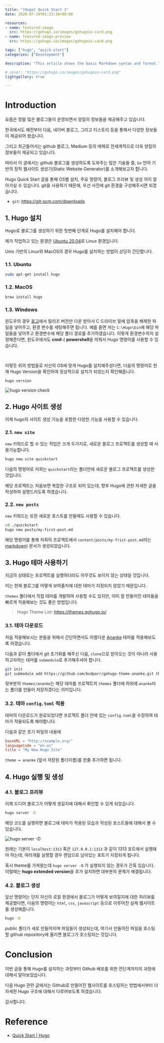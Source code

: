 ```yaml
---
title: "[Hugo] Quick Start 1"
date: 2020-07-10T01:23:30+09:00

resources:
- name: featured-image
  src: https://gohugo.io/images/gohugoio-card.png
- name: featured-image-preview
  src: https://gohugo.io/images/gohugoio-card.png

tags: ["hugo", "quick-start"]
categories: ["Development"]

description: "This article shows the basic Markdown syntax and format."

# cover: "https://gohugo.io/images/gohugoio-card.png"
lightgallery: true

---
```


<!-- <img src="https://gohugo.io/images/gohugoio-card.png" /> -->

# Introduction

요즘은 정말 많은 블로그들이 운영되면서 양질의 정보들을 제공해주고 있습니다. 

한국에서도 예전부터 다음, 네이버 블로그, 그리고 티스토리 등을 통해서 다양한 정보들이 제공되어 왔습니다.

그리고 최근들어서는 github 블로그, Medium 등의 매체로 전세계적으로 더욱 양질의 정보들이 제공되고 있습니다.  

따라서 이 글에서는 github 블로그를 생성하도록 도와주는 많은 기술들 중, `Go` 언어 기반의 정적 웹사이트 생성기(Static Website Generator)를 소개해보고자 합니다.

Hugo Quick Start 글을 통해 OS별 설치, 주요 명령어, 블로그 프리뷰 및 생성 까지 알아가실 수 있습니다. git을 사용하기 때문에, 우선 사전에 git 환경을 구성해주시면 되겠습니다.

- `git`: https://git-scm.com/downloads


## 1. Hugo 설치

Hugo로 블로그를 생성하기 위한 첫번째 단계로 Hugo를 설치해야 합니다.

제가 작업하고 있는 환경은 [Ubuntu 20.04](https://releases.ubuntu.com/20.04/)로 Linux 환경입니다. 

Unix 기반의 Linux와 MacOS의 경우 Hugo를 설치하는 방법이 상당히 간단합니다.


### 1.1. Ubuntu

```bash
sudo apt-get install hugo 
```

### 1.2. MacOS

```bash
brew install hugo
```


### 1.3. Windows

윈도우의 경우 [휴고](https://github.com/gohugoio/hugo/releases)에서 릴리즈 버전만 다운 받아서 C 드라이브 밑에 압축을 해제한 파일을 넣어주고, 환경 변수를 세팅해주면 됩니다.
예를 들면 저는 `C:\Hugo\bin`에 해당 파일들을 넣어주고 환경변수에 해당 폴더 경로를 추가하였습니다. 
이렇게 환경변수까지 설정해준다면, 윈도우에서도 **cmd**나 **powershell**을 띄워서 Hugo 명령어를 사용할 수 있습니다. 


<br /> 

이렇듯 위의 방법들로 자신의 OS에 맞게 Hugo를 설치해주셨다면, 다음의 명령어로 현재 Hugo Version을 확인하여 정상적으로 설치가 되었는지 확인해줍니다.

```bash
hugo version
```

![hugo version check](/images/hugo_quick_start/hugo_version.png)

## 2. Hugo 사이트 생성

이제 hugo의 사이트 생성 기능을 포함한 다양한 기능을 사용할 수 있습니다. 

### 2.1. `new site`



`new` 키워드로 할 수 있는 작업은 크게 두가지로, 새로운 블로그 프로젝트를 생성할 때 사용가능합니다.

```bash
hugo new site quickstart
```

다음의 명령어로 저희는 `quickstart`라는 폴더안에 새로운 블로그 프로젝트를 생성한 것입니다. 

해당 프로젝트는 처음보면 복잡한 구조로 되어 있는데, 향후 Hugo에 관한 자세한 글을 작성하여 설명드리도록 하겠습니다.

### 2.2. `new posts`

`new` 키워드는 또한 새로운 포스트를 만들때도 사용할 수 있습니다.

```bash
cd ./quickstart
hugo new posts/my-first-post.md
```

해당 명령어를 통해 저희의 프로젝트에서 `content/posts/my-frist-post.md`라는 [markdown](https://gist.github.com/ihoneymon/652be052a0727ad59601)) 문서가 생성되었습니다.


## 3. Hugo 테마 사용하기

지금의 상태로는 프로젝트를 실행하더라도 아무것도 보이지 않는 상태일 것입니다.

이는 현재 블로그를 어떻게 보여줄지에 대한 테마가 지정되지 않았기 때문입니다. 

`themes` 폴더에서 직접 테마를 개발하여 사용할 수도 있지만, 이미 잘 만들어진 테마들을 빠르게 적용해보는 것도 좋은 방법입니다.

> Hugo Theme List: https://themes.gohugo.io/

### 3.1. 테마 다운로드 

처음 적용해보시는 분들을 위해서 간단하면서도 아름다운 [Ananke](https://themes.gohugo.io/gohugo-theme-ananke/) 테마를 적용해보도록 하겠습니다.

다음과 같이 폴더에서 git 초기화를 해주신 다음, `clone`으로 받아오는 것이 아니라 사용하고자하는 테마를 `submodule`로 추가해주셔야 합니다.

```bash
git init
git submodule add https://github.com/budparr/gohugo-theme-ananke.git themes/ananke
```

뒷부분의 `themes/ananke`는 해당 테마를 프로젝트의 `themes` 폴더에 하위에 `ananke`라는 폴더를 만들어 저장하겠다는 의미입니다. 

### 3.2. 테마 `config.toml` 적용

테마의 다운로드가 완료되었다면 프로젝트 폴더 안에 있는 `config.toml`을 수정하여 테마가 적용되도록 해야합니다.

다음과 같은 초기 파일의 내용에 

```toml
baseURL = "http://example.org/"
languageCode = "en-us"
title = "My New Hugo Site"
```

`theme = ananke` (앞서 저장된 폴더이름)를 한줄 추가하면 됩니다.


## 4. Hugo 실행 및 생성

### 4.1. 블로그 프리뷰 
이제 드디어 블로그가 어떻게 생길지에 대해서 확인할 수 있게 되었습니다.

```bash
hugo server -D
```
해당 코드를 실행하면 블로그에 테마가 적용된 모습과 작성된 포스트들에 대해서 볼 수 있습니다.

![hugo server -D](/images/hugo_quick_start/hugo_server.png)

원래는 기본이 `localhost:1313` 혹은 `127.0.0.1:1313` 과 같이 1313 포트에서 실행돼야 하는데, 여러개를 실행할 경우 랜덤으로 남아있는 포트가 지정되게 됩니다.

혹시 theme를 가져왔는데 `hugo server -D` 가 실행되지 않는 경우가 간혹 있습니다. 
이럴때는 **hugo extended version**을 추가 설치하면 대부분의 문제가 해결됩니다.

### 4.2. 블로그 생성

앞선 명령어는 단지 자신의 로컬 환경에서 블로그가 어떻게 보여질지에 대한 피리뷰를 제공했다면, 다음의 명령어는 `html`, `css`, `javascript` 등으로 이루어진 실제 웹사이트를 생성해줍니다.

```bash
hugo -D
```

public 폴더가 새로 만들어지며 파일들이 생성되는데, 여기서 만들어진 파일을 호스팅할 github repository에 올리면 블로그가 호스팅되는 것입니다.

# Conclusion

이번 글을 통해 Hugo를 설치하는 과정부터 Github 배포를 위한 전단계까지의 과정에 대해서 알아보았습니다.

다음 Hugo 관련 글에서는 Github로 만들어진 웹사이트를 호스팅하는 방법에서부터 더 자세한 Hugo 구조에 대해서 다루어보도록 하겠습니다.

감사합니다.

# Reference

- [Quick Start | Hugo](https://gohugo.io/getting-started/quick-start/) 
